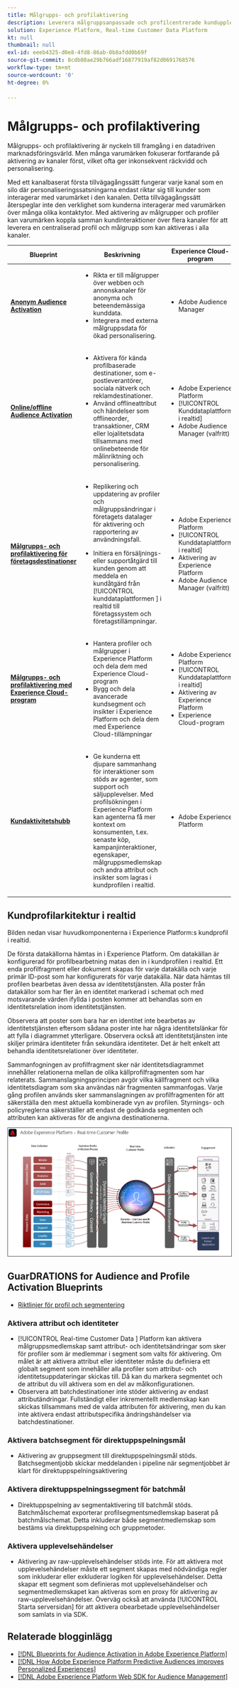 ```yaml
---
title: Målgrupps- och profilaktivering
description: Leverera målgruppsanpassade och profilcentrerade kundupplevelser med kunddataplattformens ​ i realtid.
solution: Experience Platform, Real-time Customer Data Platform
kt: null
thumbnail: null
exl-id: eeeb4325-d0e8-4fd8-86ab-0b8afdd0b69f
source-git-commit: 8cdb08ae29b766adf16877919af82d0691768576
workflow-type: tm+mt
source-wordcount: '0'
ht-degree: 0%

---
```



# Målgrupps- och profilaktivering

Målgrupps- och profilaktivering är nyckeln till framgång i en datadriven marknadsföringsvärld. Men många varumärken fokuserar fortfarande på aktivering av kanaler först, vilket ofta ger inkonsekvent räckvidd och personalisering.

Med ett kanalbaserat första tillvägagångssätt fungerar varje kanal som en silo där personaliseringssatsningarna endast riktar sig till kunder som interagerar med varumärket i den kanalen. Detta tillvägagångssätt återspeglar inte den verklighet som kunderna interagerar med varumärken över många olika kontaktytor. Med aktivering av målgrupper och profiler kan varumärken koppla samman kundinteraktioner över flera kanaler för att leverera en centraliserad profil och målgrupp som kan aktiveras i alla kanaler.

| Blueprint | Beskrivning | Experience Cloud-program |
|---|---|---|
| **[Anonym Audience Activation](anonymous.md)** | <ul><li>Rikta er till målgrupper över webben och annonskanaler för anonyma och beteendemässiga kunddata.</li><li>Integrera med externa målgruppsdata för ökad personalisering.</li></ul> | <ul><li>Adobe Audience Manager</li></ul> |
| **[Online/offline Audience Activation](online-offline.md)** | <ul><li>Aktivera för kända profilbaserade destinationer, som e-postleverantörer, sociala nätverk och reklamdestinationer. </li><li>Använd offlineattribut och händelser som offlineorder, transaktioner, CRM eller lojalitetsdata tillsammans med onlinebeteende för målinriktning och personalisering.</li></ul> | <ul><li>Adobe Experience Platform</li><li> [!UICONTROL Kunddataplattform i realtid]</li><li>Adobe Audience Manager (valfritt)</li></ul> |
| **[Målgrupps- och profilaktivering för företagsdestinationer](enterprise-destinations.md)** | <ul><li>Replikering och uppdatering av profiler och målgruppsändringar i företagets datalager för aktivering och rapportering av användningsfall. </li></ul><ul><li>Initiera en försäljnings- eller supportåtgärd till kunden genom att meddela en kundåtgärd från [!UICONTROL kunddataplattformen ] i realtid till företagssystem och företagstillämpningar.</li></ul> | <ul><li>Adobe Experience Platform</li><li>[!UICONTROL Kunddataplattform i realtid]</li><li>Aktivering av Experience Platform</li><li>Adobe Audience Manager (valfritt)</li></ul> |
| **[Målgrupps- och profilaktivering med Experience Cloud-program](platform-and-applications.md)** | <ul><li>Hantera profiler och målgrupper i Experience Platform och dela dem med Experience Cloud-program</li><li>Bygg och dela avancerade kundsegment och insikter i Experience Platform och dela dem med Experience Cloud-tillämpningar</li></ul> | <ul><li>Adobe Experience Platform</li><li>[!UICONTROL Kunddataplattform i realtid]</li><li>Aktivering av Experience Platform</li><li>Experience Cloud-program</li></ul> |
| **[Kundaktivitetshubb](customer-activity.md)** | <ul><li>Ge kunderna ett djupare sammanhang för interaktioner som stöds av agenter, som support och säljupplevelser. Med profilsökningen i Experience Platform kan agenterna få mer kontext om konsumenten, t.ex. senaste köp, kampanjinteraktioner, egenskaper, målgruppsmedlemskap och andra attribut och insikter som lagras i kundprofilen i realtid.</li></ul> | <ul><li>Adobe Experience Platform</li></ul> |

## Kundprofilarkitektur i realtid

Bilden nedan visar huvudkomponenterna i Experience Platform:s kundprofil i realtid.

De första datakällorna hämtas in i Experience Platform. Om datakällan är konfigurerad för profilbearbetning matas den in i kundprofilen i realtid. Ett enda profilfragment eller dokument skapas för varje datakälla och varje primär ID-post som har konfigurerats för varje datakälla. När data hämtas till profilen bearbetas även dessa av identitetstjänsten. Alla poster från datakällor som har fler än en identitet markerad i schemat och med motsvarande värden ifyllda i posten kommer att behandlas som en identitetsrelation inom identitetstjänsten.

Observera att poster som bara har en identitet inte bearbetas av identitetstjänsten eftersom sådana poster inte har några identitetslänkar för att fylla i diagrammet ytterligare. Observera också att identitetstjänsten inte skiljer primära identiteter från sekundära identiteter. Det är helt enkelt att behandla identitetsrelationer över identiteter.

Sammanfogningen av profilfragment sker när identitetsdiagrammet innehåller relationerna mellan de olika källprofilfragmenten som har relaterats. Sammanslagningsprincipen avgör vilka källfragment och vilka identitetsdiagram som ska användas när fragmenten sammanfogas. Varje gång profilen används sker sammanslagningen av profilfragmenten för att säkerställa den mest aktuella kombinerade vyn av profilen. Styrnings- och policyreglerna säkerställer att endast de godkända segmenten och attributen kan aktiveras för de angivna destinationerna.

<img src="assets/profile_architecture.jpg" alt="Referensarkitektur för kundprofilen i realtid" style="border:1px solid #4a4a4a" />


## GuarDRATIONS for Audience and Profile Activation Blueprints

* [Riktlinjer för profil och segmentering](https://experienceleague.adobe.com/docs/experience-platform/profile/guardrails.html?lang=en)


### Aktivera attribut och identiteter

* [!UICONTROL Real-time Customer Data ] Platform kan aktivera målgruppsmedlemskap samt attribut- och identitetsändringar som sker för profiler som är medlemmar i segment som valts för aktivering. Om målet är att aktivera attribut eller identiteter måste du definiera ett globalt segment som innehåller alla profiler som attribut- och identitetsuppdateringar skickas till. Då kan du markera segmentet och de attribut du vill aktivera som en del av målkonfigurationen.
* Observera att batchdestinationer inte stöder aktivering av endast attributändringar. Fullständigt eller inkrementellt medlemskap kan skickas tillsammans med de valda attributen för aktivering, men du kan inte aktivera endast attributspecifika ändringshändelser via batchdestinationer.

### Aktivera batchsegment för direktuppspelningsmål

* Aktivering av gruppsegment till direktuppspelningsmål stöds. Batchsegmentjobb skickar meddelanden i pipeline när segmentjobbet är klart för direktuppspelningsaktivering

### Aktivera direktuppspelningssegment för batchmål

* Direktuppspelning av segmentaktivering till batchmål stöds. Batchmålschemat exporterar profilsegmentsmedlemskap baserat på batchmålschemat. Detta inkluderar både segmentmedlemskap som bestäms via direktuppspelning och gruppmetoder.

### Aktivera upplevelsehändelser

* Aktivering av raw-upplevelsehändelser stöds inte. För att aktivera mot upplevelsehändelser måste ett segment skapas med nödvändiga regler som inkluderar eller exkluderar logiken för upplevelsehändelser. Detta skapar ett segment som definieras mot upplevelsehändelser och segmentmedlemskapet kan aktiveras som en proxy för aktivering av raw-upplevelsehändelser. Överväg också att använda [!UICONTROL Starta serversidan] för att aktivera obearbetade upplevelsehändelser som samlats in via SDK.


## Relaterade blogginlägg

* [[!DNL Blueprints for Audience Activation in Adobe Experience Platform]](https://medium.com/adobetech/a-blueprint-for-audience-activation-in-adobe-experience-platform-b2b30fae90fd)
* [[!DNL How Adobe Experience Platform Predictive Audiences improves Personalized Experiences]](https://medium.com/adobetech/how-adobe-experience-platform-predictive-audiences-improves-personalized-experiences-1f75a60cb7a3)
* [[!DNL Adobe Experience Platform Web SDK for Audience Management]](https://medium.com/adobetech/adobe-experience-platform-web-sdk-for-audience-management-751fa6d063bc)
